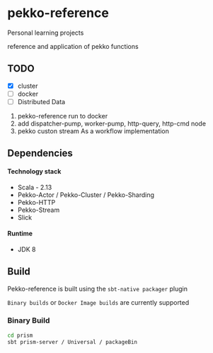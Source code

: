 # pekko-reference

Personal learning projects

reference and application of pekko functions

## TODO

- [x] cluster
- [ ] docker
- [ ] Distributed Data

1. pekko-reference run to docker
2. add dispatcher-pump, worker-pump, http-query, http-cmd node
3. pekko custon stream As a workflow implementation

## Dependencies

#### Technology stack

* Scala - 2.13
* Pekko-Actor / Pekko-Cluster / Pekko-Sharding
* Pekko-HTTP
* Pekko-Stream
* Slick

#### Runtime

* JDK 8

## Build
Pekko-reference is built using the `sbt-native packager` plugin

`Binary builds` or `Docker Image builds` are currently supported
### Binary Build

```bash
cd prism
sbt prism-server / Universal / packageBin
```